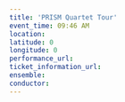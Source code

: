 ```yaml
---
title: 'PRISM Quartet Tour'
event_time: 09:46 AM
location: 
latitude: 0
longitude: 0
performance_url: 
ticket_information_url: 
ensemble: 
conductor: 
---
```


